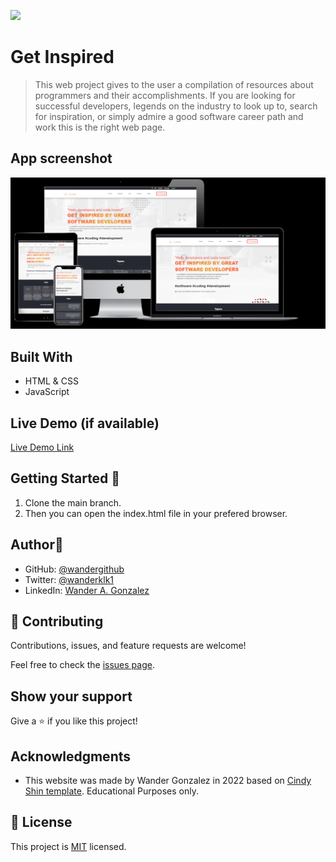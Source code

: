 ![](https://img.shields.io/badge/Microverse-blueviolet)

# Get Inspired

> This web project gives to the user a compilation of resources about programmers and their accomplishments. If you are looking for successful developers, legends on the industry to look up to, search for inspiration, or simply admire a good software career path and work this is the right web page.

## App screenshot 

![App ScreenShot](/app_screenshots.png?raw=true "Get Inspired")
## Built With

- HTML & CSS
- JavaScript

## Live Demo (if available)

[Live Demo Link](https://wandergithub.github.io/get-inspired/index.html)


## Getting Started 🧰

1. Clone the main branch.
2. Then you can open the index.html file in your prefered browser.

## Author👤

- GitHub: [@wandergithub](https://github.com/wandergithub)
- Twitter: [@wanderklk1](https://twitter.com/wanderklk1)
- LinkedIn: [Wander A. Gonzalez](https://www.linkedin.com/in/wander-a-gonzalez-53127b205/)

## 🤝 Contributing

Contributions, issues, and feature requests are welcome!

Feel free to check the [issues page](../../issues/).

## Show your support

Give a ⭐️ if you like this project!

## Acknowledgments

- This website was made by Wander Gonzalez in 2022 based on [Cindy Shin template](https://www.behance.net/gallery/29845175/CC-Global-Summit-2015). Educational Purposes only.

## 📝 License

This project is [MIT](./MIT.md) licensed.
